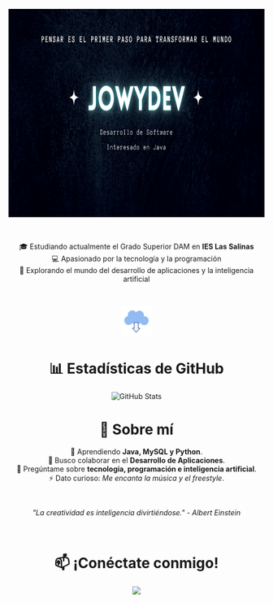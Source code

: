 <p align="center">
  <img src="https://github.com/Joowyy/Joowyy/blob/main/Blue%20and%20Black%20Simple%20Coming%20Soon%20Banner%20(1).png" alt="Joel Sánchez Banner" height=410px">
</p>

<br>

<p align="center" font-size= "20px" font-weight= "bold">
  🎓 Estudiando actualmente el Grado Superior DAM en <b>IES Las Salinas</b>  <br>
  💻 Apasionado por la tecnología y la programación  <br>
  🚀 Explorando el mundo del desarrollo de aplicaciones y la inteligencia artificial  
</p>

<br>

<p align="center">
  <img src="https://github.com/Joowyy/Joowyy/blob/main/download-4974_256.gif" width="12%">
</p>

<h1 align="center">📊 Estadísticas de GitHub</h1>

<p align="center">
  <img src="https://github-readme-stats.vercel.app/api?username=TuUsuario&show_icons=true&theme=gruvbox" alt="GitHub Stats">
</p>
<!--
## 🚀 Proyectos Destacados
<p align="center">
  <b>🔥 Proyecto 1:</b> <a href="https://github.com/Joowyy/RuletaJava/tree/master">Ruleta Básica Java</a><br>
  <br>
  Consta de 5 paneles, los cuales necesitaran una frase y pista para los distintos jugadores.<br>
  Los jugadoros tienen que adivinar la palabra y acumular dinero, e intentar esquivar la quiebra.
  <br><br>
</p>
  <b>💡 Proyecto 2:</b> <a href="https://github.com/tuusuario/proyecto2">Nombre del Proyecto</a><br>
  Descripción breve del proyecto y lo que hace.
  <br><br>
  <b>🎯 Proyecto 3:</b> <a href="https://github.com/tuusuario/proyecto3">Nombre del Proyecto</a><br>
  Descripción breve del proyecto y lo que hace.
-->

<h1 align="center">🚀 Sobre mí</h1>
<p align="center">
  🌱 Aprendiendo <b>Java, MySQL y Python</b>.<br>
  🤝 Busco colaborar en el <b>Desarrollo de Aplicaciones</b>.<br>
  💬 Pregúntame sobre <b>tecnología, programación e inteligencia artificial</b>.<br>
  ⚡ Dato curioso: <i>Me encanta la música y el freestyle</i>.
</p>
<br>
<p align="center">
  <i>"La creatividad es inteligencia divirtiéndose." - Albert Einstein</i>
  <br>
</p>
<br>
<h1 align="center">📫 ¡Conéctate conmigo!</h1>
<p align="center">
  <a href="https://www.linkedin.com/in/joel-sanchez-17b296314/"><img src="https://img.shields.io/badge/LinkedIn-0077B5?style=for-the-badge&logo=linkedin&logoColor=white"></a>
</p>
